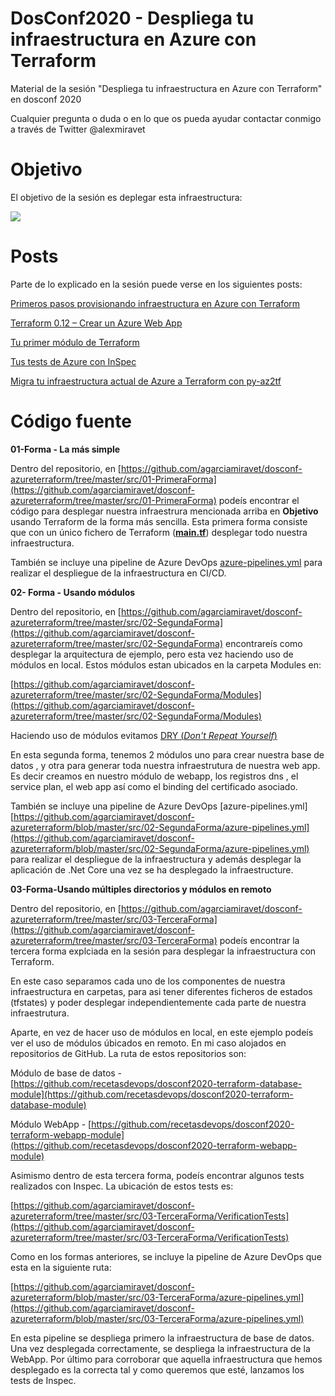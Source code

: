 # DosConf2020 - Despliega tu infraestructura en Azure con Terraform

Material de la sesión "Despliega tu infraestructura en Azure con Terraform"  en dosconf 2020

Cualquier pregunta o duda o en lo que os pueda ayudar contactar conmigo a través de Twitter @alexmiravet

# Objetivo

El objetivo de la sesión  es deplegar esta infraestructura:

![](https://i.ibb.co/0B9vw7h/Arquitecture.png)

# Posts

Parte de lo explicado en la sesión  puede verse en los siguientes  posts:

[Primeros pasos provisionando infraestructura en Azure con Terraform](https://recetasdevops.com/primeros-pasos-provisionando-infraestructura-en-azure-con-terraform/)

[ Terraform 0.12 – Crear un Azure Web App](https://recetasdevops.com/terraform-0-12-crear-un-azure-web-app/)

[ Tu primer módulo de Terraform](https://recetasdevops.com/tu-primer-modulo-de-terraform/)

[ Tus tests de Azure con InSpec](https://recetasdevops.com/tus-tests-de-azure-con-inspec/)

[ Migra tu infraestructura actual de Azure a Terraform con py-az2tf](https://recetasdevops.com/migra-tu-infraestructura-actual-de-azure-a-terraform-con-py-az2tf/)

# Código fuente 

**01-Forma - La más simple**

Dentro del repositorio, en [https://github.com/agarciamiravet/dosconf-azureterraform/tree/master/src/01-PrimeraForma](https://github.com/agarciamiravet/dosconf-azureterraform/tree/master/src/01-PrimeraForma) podeís encontrar el código para desplegar nuestra infraestrura mencionada arriba en **Objetivo** usando Terraform de la forma más sencilla.  Esta primera forma consiste que con un único fichero de Terraform ([**main.tf**](https://github.com/recetasdevops/dosconf2020-terraform-database-module/blob/master/main.tf))  desplegar todo nuestra infraestructura. 

También se incluye una pipeline de Azure DevOps  [azure-pipelines.yml](https://github.com/agarciamiravet/dosconf-azureterraform/blob/master/src/01-PrimeraForma/azure-pipelines.yml) para realizar el despliegue de la infraestructura en CI/CD.

**02- Forma - Usando módulos**

Dentro del repositorio, en [https://github.com/agarciamiravet/dosconf-azureterraform/tree/master/src/02-SegundaForma](https://github.com/agarciamiravet/dosconf-azureterraform/tree/master/src/02-SegundaForma)  encontrareís como desplegar la arquitectura de ejemplo, pero esta vez haciendo uso de módulos en local. Estos módulos estan ubicados en la carpeta Modules en:

[https://github.com/agarciamiravet/dosconf-azureterraform/tree/master/src/02-SegundaForma/Modules](https://github.com/agarciamiravet/dosconf-azureterraform/tree/master/src/02-SegundaForma/Modules)

Haciendo uso de módulos evitamos [DRY (_Don't Repeat Yourself_)](https://es.wikipedia.org/wiki/No_te_repitas) 

En esta segunda forma, tenemos 2 módulos uno para crear nuestra base de datos , y otra para generar toda nuestra infraestrutura de nuestra web app.  Es decir creamos en nuestro módulo de webapp, los registros dns , el service plan, el web app así como el binding del certificado asociado.

También se incluye una pipeline de Azure DevOps  [azure-pipelines.yml][https://github.com/agarciamiravet/dosconf-azureterraform/blob/master/src/02-SegundaForma/azure-pipelines.yml](https://github.com/agarciamiravet/dosconf-azureterraform/blob/master/src/02-SegundaForma/azure-pipelines.yml) para realizar el despliegue de la infraestructura y además desplegar la aplicación de .Net Core una vez se ha desplegado la infraestructure.

**03-Forma-Usando múltiples directorios y módulos en remoto**

Dentro del repositorio, en [https://github.com/agarciamiravet/dosconf-azureterraform/tree/master/src/03-TerceraForma](https://github.com/agarciamiravet/dosconf-azureterraform/tree/master/src/03-TerceraForma)  podeís encontrar la tercera forma explciada en la sesión  para desplegar la infraestructura con Terraform.

En este caso separamos cada uno de los componentes de nuestra infraestructura en carpetas, para asi tener diferentes ficheros de estados (tfstates) y poder desplegar independientemente cada parte de nuestra infraestrutura. 

Aparte, en vez de hacer uso de módulos en local, en este ejemplo podeís ver 
el uso de módulos úbicados en remoto. En mi caso alojados en repositorios de GitHub. La ruta de estos repositorios son:

Módulo de base de datos  - [https://github.com/recetasdevops/dosconf2020-terraform-database-module](https://github.com/recetasdevops/dosconf2020-terraform-database-module)

Módulo WebApp - [https://github.com/recetasdevops/dosconf2020-terraform-webapp-module](https://github.com/recetasdevops/dosconf2020-terraform-webapp-module)


Asimismo dentro de esta tercera forma, podeís encontrar algunos tests realizados con Inspec.  La ubicación de estos tests es:

[https://github.com/agarciamiravet/dosconf-azureterraform/tree/master/src/03-TerceraForma/VerificationTests](https://github.com/agarciamiravet/dosconf-azureterraform/tree/master/src/03-TerceraForma/VerificationTests)


Como en los formas anteriores, se incluye la pipeline de Azure DevOps que esta en la siguiente ruta:

[https://github.com/agarciamiravet/dosconf-azureterraform/blob/master/src/03-TerceraForma/azure-pipelines.yml](https://github.com/agarciamiravet/dosconf-azureterraform/blob/master/src/03-TerceraForma/azure-pipelines.yml)


En esta pipeline se despliega primero la infraestructura de base de datos. Una vez desplegada correctamente, se despliega la infraestructura de la WebApp. Por último para corroborar que aquella infraestructura que hemos desplegado es la correcta tal y como queremos que esté, lanzamos los tests de Inspec.
